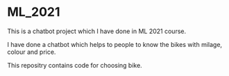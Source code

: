 # ML_2021

This is a chatbot project which I have done in ML 2021 course.

I have done a chatbot which helps to people to know the bikes with milage, colour and price.

This repositry contains code for choosing bike.
